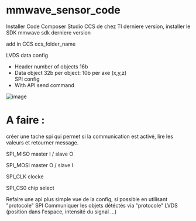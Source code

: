 # mmwave_sensor_code
Installer Code Composer Studio CCS de chez TI derniere version, installer le SDK mmwave sdk derniere version 

add in CCS ccs_folder_name

LVDS data config
-	Header number of objects 16b
-	Data object 32b per object: 10b per axe (x,y,z)  
SPI config
-	With API send command 

![image](https://user-images.githubusercontent.com/76617468/141648617-c2b370f7-d95a-4824-9aab-1934e385c6ba.png)

# A faire :
créer une tache spi qui permet si la communication est activé, lire les valeurs et retourner message.

SPI_MISO master I / slave O 

SPI_MOSI master O / slave I 

SPI_CLK clocke

SPI_CS0 chip select


Refaire une api plus simple vue de la config, si possible en utilisant "protocole" SPI 
Communiquer les objets détéctés via "protocole" LVDS (position dans l'espace, intensité du signal ...) 

